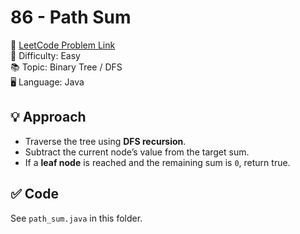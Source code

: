 # 86 - Path Sum  

🔗 [LeetCode Problem Link](https://leetcode.com/problems/path-sum/)  
📌 Difficulty: Easy  
📚 Topic: Binary Tree / DFS  
🖥️ Language: Java  

## 💡 Approach  
- Traverse the tree using **DFS recursion**.  
- Subtract the current node’s value from the target sum.  
- If a **leaf node** is reached and the remaining sum is `0`, return true.  

## ✅ Code  
See `path_sum.java` in this folder.  
